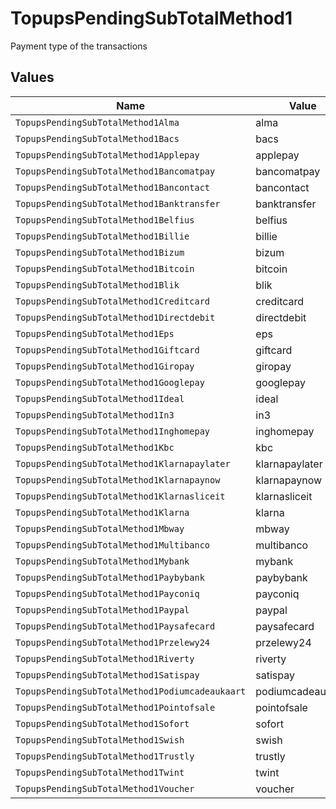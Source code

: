 # TopupsPendingSubTotalMethod1

Payment type of the transactions


## Values

| Name                                            | Value                                           |
| ----------------------------------------------- | ----------------------------------------------- |
| `TopupsPendingSubTotalMethod1Alma`              | alma                                            |
| `TopupsPendingSubTotalMethod1Bacs`              | bacs                                            |
| `TopupsPendingSubTotalMethod1Applepay`          | applepay                                        |
| `TopupsPendingSubTotalMethod1Bancomatpay`       | bancomatpay                                     |
| `TopupsPendingSubTotalMethod1Bancontact`        | bancontact                                      |
| `TopupsPendingSubTotalMethod1Banktransfer`      | banktransfer                                    |
| `TopupsPendingSubTotalMethod1Belfius`           | belfius                                         |
| `TopupsPendingSubTotalMethod1Billie`            | billie                                          |
| `TopupsPendingSubTotalMethod1Bizum`             | bizum                                           |
| `TopupsPendingSubTotalMethod1Bitcoin`           | bitcoin                                         |
| `TopupsPendingSubTotalMethod1Blik`              | blik                                            |
| `TopupsPendingSubTotalMethod1Creditcard`        | creditcard                                      |
| `TopupsPendingSubTotalMethod1Directdebit`       | directdebit                                     |
| `TopupsPendingSubTotalMethod1Eps`               | eps                                             |
| `TopupsPendingSubTotalMethod1Giftcard`          | giftcard                                        |
| `TopupsPendingSubTotalMethod1Giropay`           | giropay                                         |
| `TopupsPendingSubTotalMethod1Googlepay`         | googlepay                                       |
| `TopupsPendingSubTotalMethod1Ideal`             | ideal                                           |
| `TopupsPendingSubTotalMethod1In3`               | in3                                             |
| `TopupsPendingSubTotalMethod1Inghomepay`        | inghomepay                                      |
| `TopupsPendingSubTotalMethod1Kbc`               | kbc                                             |
| `TopupsPendingSubTotalMethod1Klarnapaylater`    | klarnapaylater                                  |
| `TopupsPendingSubTotalMethod1Klarnapaynow`      | klarnapaynow                                    |
| `TopupsPendingSubTotalMethod1Klarnasliceit`     | klarnasliceit                                   |
| `TopupsPendingSubTotalMethod1Klarna`            | klarna                                          |
| `TopupsPendingSubTotalMethod1Mbway`             | mbway                                           |
| `TopupsPendingSubTotalMethod1Multibanco`        | multibanco                                      |
| `TopupsPendingSubTotalMethod1Mybank`            | mybank                                          |
| `TopupsPendingSubTotalMethod1Paybybank`         | paybybank                                       |
| `TopupsPendingSubTotalMethod1Payconiq`          | payconiq                                        |
| `TopupsPendingSubTotalMethod1Paypal`            | paypal                                          |
| `TopupsPendingSubTotalMethod1Paysafecard`       | paysafecard                                     |
| `TopupsPendingSubTotalMethod1Przelewy24`        | przelewy24                                      |
| `TopupsPendingSubTotalMethod1Riverty`           | riverty                                         |
| `TopupsPendingSubTotalMethod1Satispay`          | satispay                                        |
| `TopupsPendingSubTotalMethod1Podiumcadeaukaart` | podiumcadeaukaart                               |
| `TopupsPendingSubTotalMethod1Pointofsale`       | pointofsale                                     |
| `TopupsPendingSubTotalMethod1Sofort`            | sofort                                          |
| `TopupsPendingSubTotalMethod1Swish`             | swish                                           |
| `TopupsPendingSubTotalMethod1Trustly`           | trustly                                         |
| `TopupsPendingSubTotalMethod1Twint`             | twint                                           |
| `TopupsPendingSubTotalMethod1Voucher`           | voucher                                         |